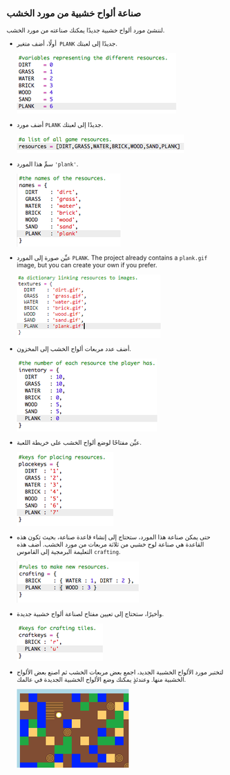 ## صناعة ألواح خشبية من مورد الخشب

لننشئ مورد ألواح خشبية جديدًا يمكنك صناعته من مورد الخشب.

+ أولًا، أضف متغير` PLANK` جديدًا إلى لعبتك.
    
    ![لقطة الشاشة](images/craft-plank-const.png)

+ أضف مورد `PLANK` جديدًا إلى لعبتك.
    
    ![لقطة الشاشة](images/craft-plank-resources.png)

+ سمِّ هذا المورد `'plank'`.
    
    ![لقطة الشاشة](images/craft-plank-names.png)

+ عيِّن صورة إلى المورد `PLANK`. The project already contains a `plank.gif` image, but you can create your own if you prefer.
    
    ![لقطة الشاشة](images/craft-plank-textures.png)

+ أضف عدد مربعات ألواح الخشب إلى المخزون.
    
    ![لقطة الشاشة](images/craft-plank-inventory.png)

+ عيِّن مفتاحًا لوضع ألواح الخشب على خريطة اللعبة.
    
    ![لقطة الشاشة](images/craft-plank-placekeys.png)

+ حتى يمكن صناعة هذا المورد، ستحتاج إلى إنشاء قاعدة صناعة، بحيث تكون هذه القاعدة هي صناعة لوح خشبي من ثلاثة مربعات من مورد الخشب. أضف هذه التعليمة البرمجية إلى القاموس `crafting`.
    
    ![لقطة الشاشة](images/craft-plank-crafting.png)

+ وأخيرًا، ستحتاج إلى تعيين مفتاح لصناعة ألواح خشبية جديدة.
    
    ![لقطة الشاشة](images/craft-plank-craftkeys.png)

+ لتختبر مورد الألواح الخشبية الجديد، اجمع بعض مربعات الخشب ثم اصنع بعض الألواح الخشبية منها. وعندئذٍ يمكنك وضع الألواح الخشبية الجديدة في عالمك.
    
    ![لقطة الشاشة](images/craft-plank-test.png)